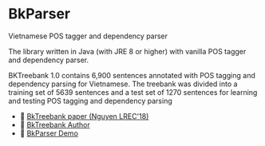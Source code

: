 # BkParser
Vietnamese POS tagger and dependency parser

The library written in Java (with JRE 8 or higher) with vanilla POS tagger and dependency parser.

BKTreebank 1.0 contains 6,900 sentences annotated with POS tagging and dependency parsing for Vietnamese. The treebank was divided into a training set of 5639 sentences and a test set of 1270 sentences for learning and testing POS tagging and dependency parsing

* :scroll: [BkTreebank paper (Nguyen LREC'18)](https://arxiv.org/pdf/1710.05519.pdf)
* :link: [BkTreebank Author](https://users.soict.hust.edu.vn/hieunk/)
* :link: [BkParser Demo](http://45.117.171.213/bknlptool/)
